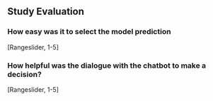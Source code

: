 ## Study Evaluation

### How easy was it to select the model prediction

[Rangeslider, 1-5]

### How helpful was the dialogue with the chatbot to make a decision?

[Rangeslider, 1-5]

